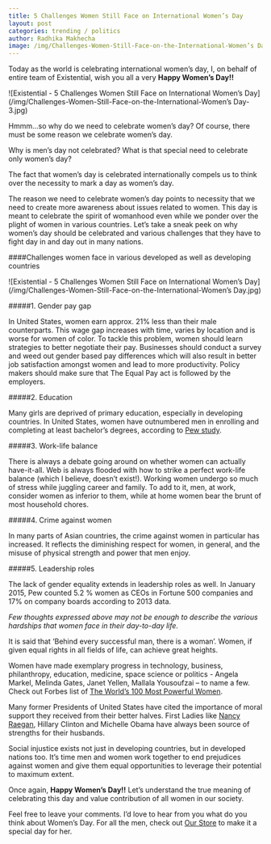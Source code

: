 ```yaml
---
title: 5 Challenges Women Still Face on International Women’s Day
layout: post
categories: trending / politics
author: Radhika Makhecha
image: /img/Challenges-Women-Still-Face-on-the-International-Women’s Day-2.jpg
---
```



Today as the world is celebrating international women’s day, I, on behalf of entire team of Existential, wish you all a very **Happy Women’s Day!!**

![Existential - 5 Challenges Women Still Face on International Women’s Day](/img/Challenges-Women-Still-Face-on-the-International-Women’s Day-3.jpg)

Hmmm…so why do we need to celebrate women’s day? Of course, there must be some reason we celebrate women’s day.

Why is men’s day not celebrated? What is that special need to celebrate only women’s day?

The fact that women’s day is celebrated internationally compels us to think over the necessity to mark a day as women’s day.

The reason we need to celebrate women’s day points to necessity that we need to create more awareness about issues related to women. This day is meant to celebrate the spirit of womanhood even while we ponder over the plight of women in various countries. Let’s take a sneak peek on why women’s day should be celebrated and various challenges that they have to fight day in and day out in many nations.

####Challenges women face in various developed as well as developing countries

![Existential - 5 Challenges Women Still Face on International Women’s Day](/img/Challenges-Women-Still-Face-on-the-International-Women’s Day.jpg)

#####1. Gender pay gap

In United States, women earn approx. 21% less than their male counterparts. This wage gap increases with time, varies by location and is worse for women of color. To tackle this problem, women should learn strategies to better negotiate their pay. Businesses should conduct a survey and weed out gender based pay differences which will also result in better job satisfaction amongst women and lead to more productivity. Policy makers should make sure that The Equal Pay act is followed by the employers.

#####2. Education 

Many girls are deprived of primary education, especially in developing countries. In United States, women have outnumbered men in enrolling and completing at least bachelor’s degrees, according to [Pew study](http://www.pewsocialtrends.org/2015/01/14/chapter-1-women-in-leadership/).

#####3. Work-life balance

There is always a debate going around on whether women can actually have-it-all. Web is always flooded with how to strike a perfect work-life balance (which I believe, doesn’t exist!). Working women undergo so much of stress while juggling career and family. To add to it, men, at work, consider women as inferior to them, while at home women bear the brunt of most household chores. 

#####4. Crime against women

In many parts of Asian countries, the crime against women in particular has increased. It reflects the diminishing respect for women, in general, and the misuse of physical strength and power that men enjoy.

#####5. Leadership roles

The lack of gender equality extends in leadership roles as well. In January 2015, Pew counted 5.2 % women as CEOs in Fortune 500 companies and 17% on company boards according to 2013 data.

*Few thoughts expressed above may not be enough to describe the various hardships that women face in their day-to-day life.*

It is said that ‘Behind every successful man, there is a woman’. Women, if given equal rights in all fields of life, can achieve great heights. 

Women have made exemplary progress in technology, business, philanthropy, education, medicine, space science or politics - Angela Markel, Melinda Gates, Janet Yellen, Mallala Yousoufzai – to name a few. Check out Forbes list of [The World’s 100 Most Powerful Women](http://www.forbes.com/power-women/list/).

Many former Presidents of United States have cited the importance of moral support they received from their better halves. First Ladies like [Nancy Raegan](http://existential.us/trending/politics/2016/03/06/Nancy-Regen-former-first-lady-passed-away.html), Hillary Clinton and Michelle Obama have always been source of strengths for their husbands.

Social injustice exists not just in developing countries, but in developed nations too. It’s time men and women work together to end prejudices against women and give them equal opportunities to leverage their potential to maximum extent.

Once again, **Happy Women’s Day!!** Let’s understand the true meaning of celebrating this day and value contribution of all women in our society.

Feel free to leave your comments. I’d love to hear from you what do you think about Women’s Day. For all the men, check out [Our Store](https://store.existential.us/collections/womens-accessories) to make it a special day for her.



